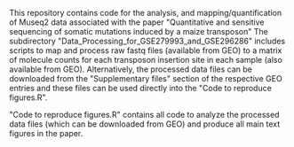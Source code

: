 This repository contains code for the analysis, and mapping/quantification of Museq2 data associated with the paper "Quantitative and sensitive sequencing of somatic mutations induced by a maize transposon"
The subdirectory "Data_Processing_for_GSE279993_and_GSE296286" includes scripts to map and process raw fastq files (available from GEO) to a matrix of molecule counts for each transposon insertion site in each sample (also available from GEO). Alternatively, the processed data files can be downloaded from the "Supplementary files" section of the respective GEO entries and these files can be used directly into the "Code to reproduce figures.R".

"Code to reproduce figures.R" contains all code to analyze the processed data files (which can be downloaded from GEO) and produce all main text figures in the paper.
